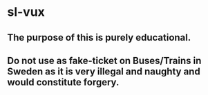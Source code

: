 # sl-vux
## The purpose of this is purely educational.
## Do not use as fake-ticket on Buses/Trains in Sweden as it is very illegal and naughty and would constitute forgery.

